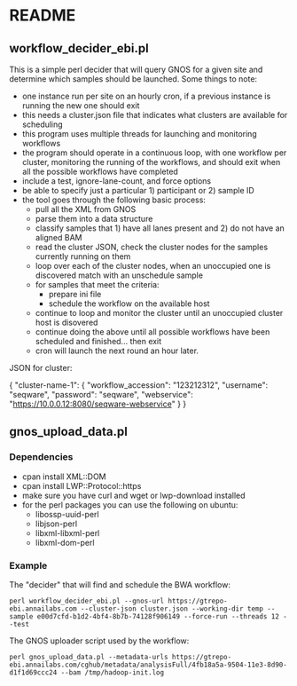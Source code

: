# README

## workflow_decider_ebi.pl

This is a simple perl decider that will query GNOS for a given site and
determine which samples should be launched. Some things to note:

* one instance run per site on an hourly cron, if a previous instance is running the new one should exit
* this needs a cluster.json file that indicates what clusters are available for scheduling
* this program uses multiple threads for launching and monitoring workflows
* the program should operate in a continuous loop, with one workflow per cluster, monitoring the running of the workflows, and should exit when all the possible workflows have completed
* include a test, ignore-lane-count, and force options
* be able to specify just a particular 1) participant or 2) sample ID
* the tool goes through the following basic process:
    * pull all the XML from GNOS
    * parse them into a data structure 
    * classify samples that 1) have all lanes present and 2) do not have an aligned BAM
    * read the cluster JSON, check the cluster nodes for the samples currently running on them
    * loop over each of the cluster nodes, when an unoccupied one is discovered match with an unschedule sample
    * for samples that meet the criteria:
        * prepare ini file
        * schedule the workflow on the available host
    * continue to loop and monitor the cluster until an unoccupied cluster host is disovered
    * continue doing the above until all possible workflows have been scheduled and finished... then exit
    * cron will launch the next round an hour later.

JSON for cluster:

{
  "cluster-name-1": {
     "workflow_accession": "123212312",
     "username": "seqware",
     "password": "seqware",
     "webservice": "https://10.0.0.12:8080/seqware-webservice"
   }
}

## gnos_upload_data.pl

### Dependencies

* cpan install XML::DOM
* cpan install LWP::Protocol::https
* make sure you have curl and wget or lwp-download installed
* for the perl packages you can use the following on ubuntu:
    * libossp-uuid-perl
    * libjson-perl
    * libxml-libxml-perl
    * libxml-dom-perl

### Example

The "decider" that will find and schedule the BWA workflow:

    perl workflow_decider_ebi.pl --gnos-url https://gtrepo-ebi.annailabs.com --cluster-json cluster.json --working-dir temp --sample e00d7cfd-b1d2-4bf4-8b7b-74128f906149 --force-run --threads 12 --test 

The GNOS uploader script used by the workflow:

    perl gnos_upload_data.pl --metadata-urls https://gtrepo-ebi.annailabs.com/cghub/metadata/analysisFull/4fb18a5a-9504-11e3-8d90-d1f1d69ccc24 --bam /tmp/hadoop-init.log


